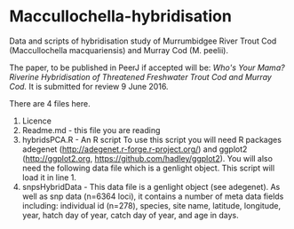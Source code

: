 # Maccullochella-hybridisation
Data and scripts of hybridisation study of Murrumbidgee River Trout Cod (Maccullochella macquariensis) and Murray Cod (M. peelii).

The paper, to be published in PeerJ if accepted  will be: *Who's Your Mama? Riverine Hybridisation of Threatened Freshwater Trout Cod and Murray Cod.* It is submitted for review 9 June 2016.

There are 4 files here. 

1. Licence
2. Readme.md - this file you are reading
3. hybridsPCA.R - An R script To use this script you will need R packages adegenet (http://adegenet.r-forge.r-project.org/) and ggplot2 (http://ggplot2.org, https://github.com/hadley/ggplot2). You will also need the following data file which is a genlight object. This script will load it in line 1.
4. snpsHybridData - This data file is a genlight object (see adegenet). As well as snp data (n=6364 loci), it contains a number of meta data fields including: individual id (n=278), species, site name, latitude, longitude, year, hatch day of year, catch day of year, and age in days.
